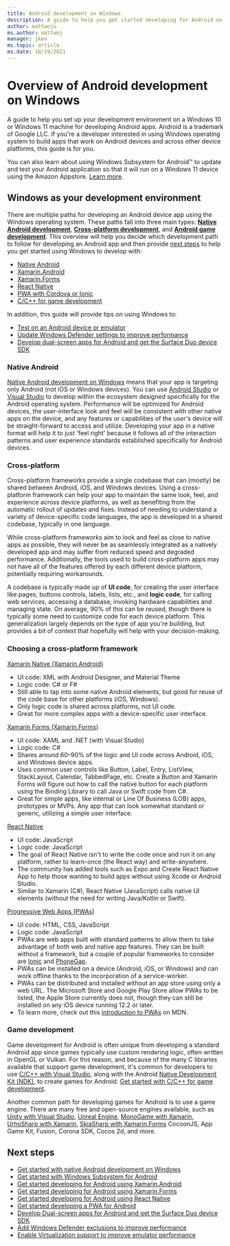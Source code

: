 ```yaml
---
title: Android development on Windows
description: A guide to help you get started developing for Android on Windows.
author: mattwojo 
ms.author: mattwoj 
manager: jken
ms.topic: article
ms.date: 10/19/2021
---
```


# Overview of Android development on Windows

A guide to help you set up your development environment on a Windows 10 or Windows 11 machine for developing Android apps. Android is a trademark of Google LLC. If you're a developer interested in using Windows operating system to build apps that work on Android devices and across other device platforms, this guide is for you.

You can also learn about using Windows Subsystem for Android™️ to update and test your Android application so that it will run on a Windows 11 device using the Amazon Appstore. [Learn more](./wsa/index.md).

## Windows as your development environment

There are multiple paths for developing an Android device app using the Windows operating system. These paths fall into three main types: **[Native Android development](#native-android)**, **[Cross-platform development](#cross-platform)**, and **[Android game development](#game-development)**. This overview will help you decide which development path to follow for developing an Android app and then provide [next steps](#next-steps) to help you get started using Windows to develop with:

- [Native Android](native-android.md)
- [Xamarin.Android](xamarin-android.md)
- [Xamarin.Forms](xamarin-forms.md)
- [React Native](../dev-environment/javascript/react-native-for-android.md)
- [PWA with Cordova or Ionic](pwa.md)
- [C/C++ for game development](native-android.md#use-c-or-c-for-android-game-development)

In addition, this guide will provide tips on using Windows to:

- [Test on an Android device or emulator](emulator.md)
- [Update Windows Defender settings to improve performance](defender-settings.md)
- [Develop dual-screen apps for Android and get the Surface Duo device SDK](/dual-screen/android/)

### Native Android

[Native Android development on Windows](./native-android.md) means that your app is targeting only Android (not iOS or Windows devices). You can use [Android Studio](https://developer.android.com/studio/install#windows) or [Visual Studio](https://visualstudio.microsoft.com/vs/android/) to develop within the ecosystem designed specifically for the Android operating system. Performance will be optimized for Android devices, the user-interface look and feel will be consistent with other native apps on the device, and any features or capabilities of the user's device will be straight-forward to access and utilize. Developing your app in a native format will help it to just 'feel right' because it follows all of the interaction patterns and user experience standards established specifically for Android devices.

### Cross-platform

Cross-platform frameworks provide a single codebase that can (mostly) be shared between Android, iOS, and Windows devices. Using a cross-platform framework can help your app to maintain the same look, feel, and experience across device platforms, as well as benefiting from the automatic rollout of updates and fixes. Instead of needing to understand a variety of device-specific code languages, the app is developed in a shared codebase, typically in one language.

While cross-platform frameworks aim to look and feel as close to native apps as possible, they will never be as seamlessly integrated as a natively developed app and may suffer from reduced speed and degraded performance. Additionally, the tools used to build cross-platform apps may not have all of the features offered by each different device platform, potentially requiring workarounds.

A codebase is typically made up of **UI code**, for creating the user interface like pages, buttons controls, labels, lists, etc., and **logic code**, for calling web services, accessing a database, invoking hardware capabilities and managing state. On average, 90% of  this can be reused, though there is typically some need to customize code for each device platform. This generalization largely depends on the type of app you're building, but provides a bit of context that hopefully will help with your decision-making.  

### Choosing a cross-platform framework

[Xamarin Native (Xamarin.Android)](xamarin-android.md)

- UI code: XML with Android Designer, and Material Theme
- Logic code: C# or F#
- Still able to tap into some native Android elements, but good for reuse of the code base for other platforms (iOS, Windows).
- Only logic code is shared across platforms, not UI code.
- Great for more complex apps with a device-specific user interface.

[Xamarin Forms (Xamarin.Forms)](xamarin-forms.md)

- UI code: XAML and .NET (with Visual Studio)
- Logic code: C#
- Shares around 60–90% of the logic and UI code across Android, iOS, and Windows device apps. 
- Uses common user controls like Button, Label, Entry, ListView, StackLayout, Calendar, TabbedPage, etc. Create a Button and Xamarin Forms will figure out how to call the native button for each platform using the Binding Library to call Java or Swift code from C#.
- Great for simple apps, like internal or Line Of Business (LOB) apps, prototypes or MVPs. Any app that can look somewhat standard or generic, utilizing a simple user interface.

[React Native](../dev-environment/javascript/react-native-for-android.md)

- UI code: JavaScript
- Logic code: JavaScript
- The goal of React Native isn't to write the code once and run it on any platform, rather to learn-once (the React way) and write-anywhere.
- The community has added tools such as Expo and Create React Native App to help those wanting to build apps without using Xcode or Android Studio.
- Similar to Xamarin (C#), React Native (JavaScript) calls native UI elements (without the need for writing Java/Kotlin or Swift).

[Progressive Web Apps (PWAs)](pwa.md)

- UI code: HTML, CSS, JavaScript
- Logic code: JavaScript
- PWAs are web apps built with standard patterns to allow them to take advantage of both web and native app features. They can be built without a framework, but a couple of popular frameworks to consider are [Ionic](https://ionicframework.com/docs/intro) and [PhoneGap](https://phonegap.com/about/).
- PWAs can be installed on a device (Android, iOS, or Windows) and can work offline thanks to the incorporation of a service-worker.
- PWAs can be distributed and installed without an app store using only a web URL. The Microsoft Store and Google Play Store allow PWAs to be listed, the Apple Store currently does not, though they can still be installed on any iOS device running 12.2 or later.
- To learn more, check out this [introduction to PWAs](https://developer.mozilla.org/en-US/docs/Web/Progressive_web_apps/Introduction) on MDN.

### Game development

Game development for Android is often unique from developing a standard Android app since games typically use custom rendering logic, often written in OpenGL or Vulkan. For this reason, and because of the many C libraries available that support game development, it's common for developers to use [C/C++ with Visual Studio](/cpp/cross-platform/), along with the Android [Native Development Kit (NDK)](/cpp/cross-platform/create-an-android-native-activity-app), to create games for Android. [Get started with C/C++ for game development](native-android.md#use-c-or-c-for-android-game-development).

Another common path for developing games for Android is to use a game engine. There are many free and open-source engines available, such as [Unity with Visual Studio](/visualstudio/cross-platform/visual-studio-tools-for-unity), [Unreal Engine](https://docs.unrealengine.com/en-US/Platforms/Mobile/Android/GettingStarted/index.html), [MonoGame with Xamarin](/xamarin/graphics-games/monogame/introduction/), [UrhoSharp with Xamarin](/xamarin/graphics-games/urhosharp/introduction), [SkiaSharp with Xamarin.Forms](/xamarin/xamarin-forms/user-interface/graphics/skiasharp/) CocoonJS, App Game Kit, Fusion, Corona SDK, Cocos 2d, and more.

## Next steps

- [Get started with native Android development on Windows](native-android.md)
- [Get started with Windows Subsystem for Android](./wsa/index.md)
- [Get started developing for Android using Xamarin.Android](xamarin-android.md)
- [Get started developing for Android using Xamarin.Forms](xamarin-forms.md)
- [Get started developing for Android using React Native](../dev-environment/javascript/react-native-for-android.md)
- [Get started developing a PWA for Android](pwa.md)
- [Develop Dual-screen apps for Android and get the Surface Duo device SDK](/dual-screen/android/)
- [Add Windows Defender exclusions to improve performance](defender-settings.md)
- [Enable Virtualization support to improve emulator performance](emulator.md#enable-virtualization-support)
